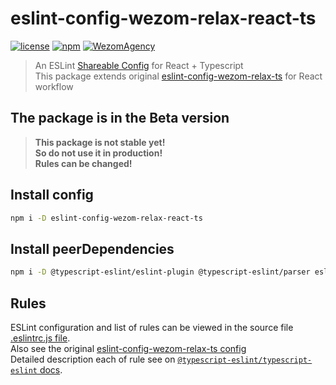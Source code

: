 # eslint-config-wezom-relax-react-ts

[![license](https://img.shields.io/badge/License-MIT-blue.svg)](https://github.com/WezomAgency/eslint-config-wezom-relax-react-ts/blob/master/LICENSE)
[![npm](https://img.shields.io/badge/npm-install-orange.svg)](https://www.npmjs.com/package/eslint-config-wezom-relax-react-ts)
[![WezomAgency](https://img.shields.io/badge/wezom-agency-red.svg)](https://github.com/WezomAgency)


> An ESLint [Shareable Config](http://eslint.org/docs/developer-guide/shareable-configs)  for React + Typescript  
> This package extends original [eslint-config-wezom-relax-ts](https://github.com/WezomAgency/eslint-config-wezom-relax-ts) for React workflow

## The package is in the Beta version

> __This package is not stable yet!__  
> __So do not use it in production!__  
> __Rules can be changed!__

## Install config

```bash
npm i -D eslint-config-wezom-relax-react-ts
```

## Install peerDependencies

```bash
npm i -D @typescript-eslint/eslint-plugin @typescript-eslint/parser eslint eslint-plugin-flowtype eslint-plugin-import eslint-plugin-jsx-a11y eslint-plugin-react eslint-plugin-react-hooks
```

## Rules

ESLint configuration and list of rules can be viewed in the source file [.eslintrc.js file](https://github.com/WezomAgency/eslint-config-wezom-relax-react-ts/blob/master/.eslintrc.js).  
Also see the original [eslint-config-wezom-relax-ts config](https://github.com/WezomAgency/eslint-config-wezom-relax-ts/blob/master/.eslintrc.js)  
Detailed description each of rule see on [`@typescript-eslint/typescript-eslint` docs](https://github.com/typescript-eslint/typescript-eslint/tree/master/packages/eslint-plugin/docs).
